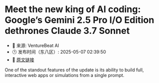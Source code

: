 # Meet the new king of AI coding: Google’s Gemini 2.5 Pro I/O Edition dethrones Claude 3.7 Sonnet
- 📅 来源: VentureBeat AI
- 🕒 发布时间（东八区）: 2025-05-07 02:39:50
- 🔗 [原文链接](https://venturebeat.com/ai/meet-the-new-king-of-ai-coding-googles-gemini-2-5-pro-i-o-edition-dethrones-claude-3-7-sonnet/)

One of the standout features of the update is its ability to build full, interactive web apps or simulations from a single prompt.